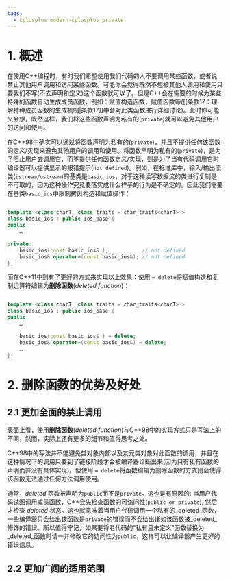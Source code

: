```yaml
---
tags:
  - cplusplus modern-cplusplus private
---
```


# 1. 概述

在使用C++编程时，有时我们希望使用我们代码的人不要调用某些函数，或者说禁止其他用户调用和访问某些函数。可能你会觉得既然不想被其他人调用和使用只要我们不写(不去声明和定义)这个函数就可以了。但是C++会在需要的时候为某些特殊的函数自动生成成员函数，例如：赋值构造函数，赋值函数等([[条款17：理解特种成员函数的生成机制|条款17]]中会对此类函数进行详细讨论)。此时你可能又会想，既然这样，我们将这些函数声明为私有的(`private`)就可以避免其他用户的访问和使用。

在C++98中确实可以通过将函数声明为私有的(`private`)，并且不提供任何该函数的定义/实现来避免其他用户的调用和使用。将函数声明为私有的(`private`)，是为了阻止用户去调用它，而不提供任何函数定义/实现，则是为了当有代码调用它时编译器可以提供显示的报错提示(`not defined`)。例如，在标准库中，输入/输出流类(`istream/ostream`)的基类是`basic_ios`，对于这种读写数据流的类进行复制是不可取的，因为这种操作究竟要落实成什么样子的行为是不确定的。因此我们需要在基类`basic_ios`中限制拷贝构造和赋值操作：

``` C++

template <class charT, class traits = char_traits<charT> >
class basic_ios : public ios_base {
public:
    …

private:
    basic_ios(const basic_ios& );           // not defined
    basic_ios& operator=(const basic_ios&); // not defined
};

```

而在C++11中则有了更好的方式来实现以上效果：使用 `= delete`将赋值构造和复制运算符编辑为**删除函数**(_deleted function_)：

``` C++

template <class charT, class traits = char_traits<charT> >
class basic_ios : public ios_base {
public:
    …

    basic_ios(const basic_ios& ) = delete;
    basic_ios& operator=(const basic_ios&) = delete;
    …
};

```


# 2. 删除函数的优势及好处

## 2.1 更加全面的禁止调用

表面上看，使用**删除函数**(_deleted function_)与C++98中的实现方式只是写法上的不同，然而，实际上还有更多的细节和值得思考之处。

C++98中的写法并不能避免类对象内部以及友元类对象对此函数的调用，并且在这种情况下的调用只要到了链接阶段才会被编译器诊断出来(因为只有私有函数的声明而并没有具体实现)。但使用 `= delete`将函数编辑为删除函数的方式则会使得该函数无法通过任何方法调用使用。

通常，_deleted_ 函数被声明为`public`而不是`private`。这也是有原因的: 当用户代码试图调用成员函数，C++会先检查函数的可访问性(`public or private`), 然后才检查 _deleted_ 状态。这也就意味着当用户代码调用一个私有的_deleted_函数，一些编译器只会给出该函数是`private`的错误而不会给出诸如该函数被_deleted_修饰的错误。所以值得牢记，如果要将老代码的“私有且未定义”函数替换为_deleted_函数时请一并修改它的访问性为`public`，这样可以让编译器产生更好的错误信息。

## 2.2 更加广阔的适用范围

